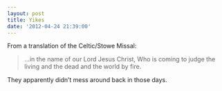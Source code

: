 ```yaml
---
layout: post
title: Yikes
date: '2012-04-24 21:39:00'
---
```



From a translation of the Celtic/Stowe Missal:

> …in the name of our Lord Jesus Christ, Who is coming to judge the living and the dead and the world by fire.

 They apparently didn’t mess around back in those days.


